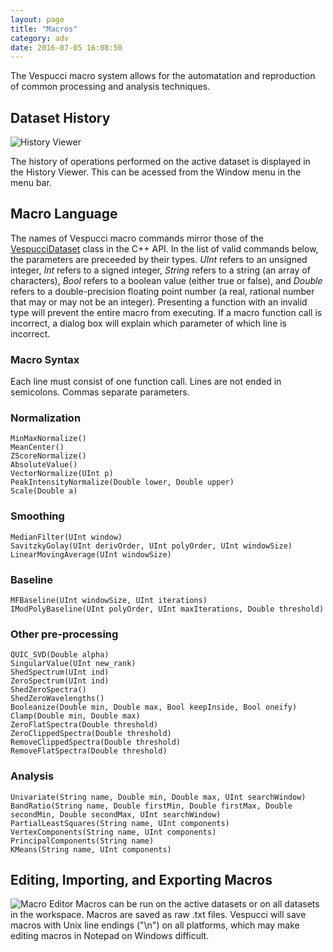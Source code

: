 ```yaml
---
layout: page
title: "Macros"
category: adv
date: 2016-07-05 16:08:50
---
```


The Vespucci macro system allows for the automatation and reproduction of common processing and analysis techniques.

## Dataset History 
![History Viewer](http://vespucciproject.org/Vespucci-docs/img/historyviewer.png)

The history of operations performed on the active dataset is displayed in the History Viewer. This can be acessed from the Window menu in the menu bar.

## Macro Language
The names of Vespucci macro commands mirror those of the [VespucciDataset](http://vespucciproject.org/Vespucci-docs/doxygen/class_vespucci_dataset.html) class in the C++ API.
In the list of valid commands below, the parameters are preceeded by their types. *UInt* refers to an unsigned integer, *Int* refers to a signed integer, *String* refers to a string (an array of characters), *Bool* refers to a boolean value (either true or false), and *Double* refers to a double-precision floating point number (a real, rational number that may or may not be an integer). Presenting a function with an invalid type will prevent the entire macro from executing. If a macro function call is incorrect, a dialog box will explain which parameter of which line is incorrect.

### Macro Syntax
Each line must consist of one function call. Lines are not ended in semicolons. Commas separate parameters.

### Normalization

```
MinMaxNormalize()
MeanCenter()
ZScoreNormalize()
AbsoluteValue()
VectorNormalize(UInt p)
PeakIntensityNormalize(Double lower, Double upper)
Scale(Double a)
```

### Smoothing


```
MedianFilter(UInt window)
SavitzkyGolay(UInt derivOrder, UInt polyOrder, UInt windowSize)
LinearMovingAverage(UInt windowSize)
```


### Baseline


```
MFBaseline(UInt windowSize, UInt iterations)
IModPolyBaseline(UInt polyOrder, UInt maxIterations, Double threshold)
```


### Other pre-processing

```
QUIC_SVD(Double alpha)
SingularValue(UInt new_rank)
ShedSpectrum(UInt ind)
ZeroSpectrum(UInt ind)
ShedZeroSpectra()
ShedZeroWavelengths()
Booleanize(Double min, Double max, Bool keepInside, Bool oneify)
Clamp(Double min, Double max)
ZeroFlatSpectra(Double threshold)
ZeroClippedSpectra(Double threshold)
RemoveClippedSpectra(Double threshold)
RemoveFlatSpectra(Double threshold)
```

### Analysis

```
Univariate(String name, Double min, Double max, UInt searchWindow)
BandRatio(String name, Double firstMin, Double firstMax, Double secondMin, Double secondMax, UInt searchWindow)
PartialLeastSquares(String name, UInt components)
VertexComponents(String name, UInt components)
PrincipalComponents(String name)
KMeans(String name, UInt components)
```

Editing, Importing, and Exporting Macros
----------------------------------------
![Macro Editor](http://vespucciproject.org/Vespucci-docs/img/macroeditor.png)
Macros can be run on the active datasets or on all datasets in the workspace.
Macros are saved as raw .txt files. Vespucci will save macros with Unix line endings ("\n") on all platforms, which may make editing macros in Notepad on Windows difficult.
